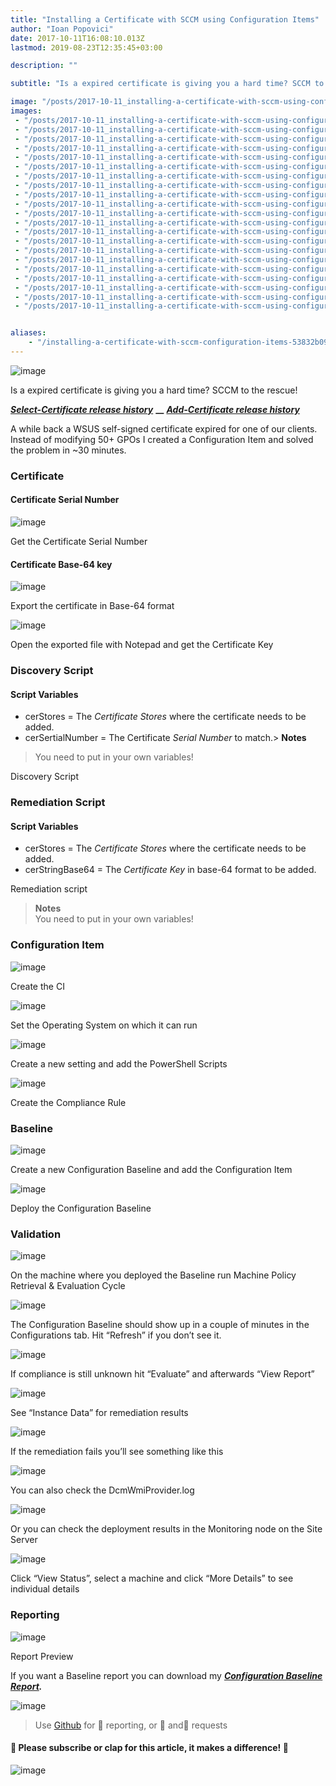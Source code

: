 ```yaml
---
title: "Installing a Certificate with SCCM using Configuration Items"
author: "Ioan Popovici"
date: 2017-10-11T16:08:10.013Z
lastmod: 2019-08-23T12:35:45+03:00

description: ""

subtitle: "Is a expired certificate is giving you a hard time? SCCM to the rescue!"

image: "/posts/2017-10-11_installing-a-certificate-with-sccm-using-configuration-items/images/1.jpeg" 
images:
 - "/posts/2017-10-11_installing-a-certificate-with-sccm-using-configuration-items/images/1.jpeg" 
 - "/posts/2017-10-11_installing-a-certificate-with-sccm-using-configuration-items/images/2.png" 
 - "/posts/2017-10-11_installing-a-certificate-with-sccm-using-configuration-items/images/3.png" 
 - "/posts/2017-10-11_installing-a-certificate-with-sccm-using-configuration-items/images/4.png" 
 - "/posts/2017-10-11_installing-a-certificate-with-sccm-using-configuration-items/images/5.png" 
 - "/posts/2017-10-11_installing-a-certificate-with-sccm-using-configuration-items/images/6.png" 
 - "/posts/2017-10-11_installing-a-certificate-with-sccm-using-configuration-items/images/7.png" 
 - "/posts/2017-10-11_installing-a-certificate-with-sccm-using-configuration-items/images/8.png" 
 - "/posts/2017-10-11_installing-a-certificate-with-sccm-using-configuration-items/images/9.png" 
 - "/posts/2017-10-11_installing-a-certificate-with-sccm-using-configuration-items/images/10.png" 
 - "/posts/2017-10-11_installing-a-certificate-with-sccm-using-configuration-items/images/11.png" 
 - "/posts/2017-10-11_installing-a-certificate-with-sccm-using-configuration-items/images/12.png" 
 - "/posts/2017-10-11_installing-a-certificate-with-sccm-using-configuration-items/images/13.png" 
 - "/posts/2017-10-11_installing-a-certificate-with-sccm-using-configuration-items/images/14.png" 
 - "/posts/2017-10-11_installing-a-certificate-with-sccm-using-configuration-items/images/15.png" 
 - "/posts/2017-10-11_installing-a-certificate-with-sccm-using-configuration-items/images/16.png" 
 - "/posts/2017-10-11_installing-a-certificate-with-sccm-using-configuration-items/images/17.png" 
 - "/posts/2017-10-11_installing-a-certificate-with-sccm-using-configuration-items/images/18.png" 
 - "/posts/2017-10-11_installing-a-certificate-with-sccm-using-configuration-items/images/19.png" 
 - "/posts/2017-10-11_installing-a-certificate-with-sccm-using-configuration-items/images/20.jpeg" 
 - "/posts/2017-10-11_installing-a-certificate-with-sccm-using-configuration-items/images/21.gif" 


aliases:
    - "/installing-a-certificate-with-sccm-configuration-items-53832b099c51"
---
```


![image](/posts/2017-10-11_installing-a-certificate-with-sccm-using-configuration-items/images/1.jpeg)



Is a expired certificate is giving you a hard time? SCCM to the rescue!

[**_Select-Certificate release history_**](https://SCCM.Zone/Select-Certificate-CHANGELOG) **__** [**_Add-Certificate release history_**](https://SCCM.Zone/Add-Certificate-CHANGELOG)


A
 while back a WSUS self-signed certificate expired for one of our clients. Instead of modifying 50+ GPOs I created a Configuration Item and solved the problem in ~30 minutes.

### Certificate

#### Certificate Serial Number




![image](/posts/2017-10-11_installing-a-certificate-with-sccm-using-configuration-items/images/2.png)

Get the Certificate Serial Number



#### Certificate Base-64 key




![image](/posts/2017-10-11_installing-a-certificate-with-sccm-using-configuration-items/images/3.png)

Export the certificate in Base-64 format





![image](/posts/2017-10-11_installing-a-certificate-with-sccm-using-configuration-items/images/4.png)

Open the exported file with Notepad and get the Certificate Key



### Discovery Script

#### Script Variables

*   cerStores = The _Certificate Stores_ where the certificate needs to be added.
*   cerSertialNumber = The Certificate _Serial Number_ to match.> **Notes**  
> You need to put in your own variables!

Discovery Script



### Remediation Script

#### Script Variables

*   cerStores = The _Certificate Stores_ where the certificate needs to be added.
*   cerStringBase64 = The _Certificate Key_ in base-64 format to be added.

Remediation script

> **Notes**  
> You need to put in your own variables!

### Configuration Item




![image](/posts/2017-10-11_installing-a-certificate-with-sccm-using-configuration-items/images/5.png)

Create the CI





![image](/posts/2017-10-11_installing-a-certificate-with-sccm-using-configuration-items/images/6.png)

Set the Operating System on which it can run





![image](/posts/2017-10-11_installing-a-certificate-with-sccm-using-configuration-items/images/7.png)

Create a new setting and add the PowerShell Scripts





![image](/posts/2017-10-11_installing-a-certificate-with-sccm-using-configuration-items/images/8.png)

Create the Compliance Rule



### Baseline




![image](/posts/2017-10-11_installing-a-certificate-with-sccm-using-configuration-items/images/9.png)

Create a new Configuration Baseline and add the Configuration Item





![image](/posts/2017-10-11_installing-a-certificate-with-sccm-using-configuration-items/images/10.png)

Deploy the Configuration Baseline



### Validation




![image](/posts/2017-10-11_installing-a-certificate-with-sccm-using-configuration-items/images/11.png)

On the machine where you deployed the Baseline run Machine Policy Retrieval &amp; Evaluation Cycle





![image](/posts/2017-10-11_installing-a-certificate-with-sccm-using-configuration-items/images/12.png)

The Configuration Baseline should show up in a couple of minutes in the Configurations tab. Hit “Refresh” if you don’t see it.





![image](/posts/2017-10-11_installing-a-certificate-with-sccm-using-configuration-items/images/13.png)

If compliance is still unknown hit “Evaluate” and afterwards “View Report”





![image](/posts/2017-10-11_installing-a-certificate-with-sccm-using-configuration-items/images/14.png)

See “Instance Data” for remediation results





![image](/posts/2017-10-11_installing-a-certificate-with-sccm-using-configuration-items/images/15.png)

If the remediation fails you’ll see something like this





![image](/posts/2017-10-11_installing-a-certificate-with-sccm-using-configuration-items/images/16.png)

You can also check the DcmWmiProvider.log





![image](/posts/2017-10-11_installing-a-certificate-with-sccm-using-configuration-items/images/17.png)

Or you can check the deployment results in the Monitoring node on the Site Server





![image](/posts/2017-10-11_installing-a-certificate-with-sccm-using-configuration-items/images/18.png)

Click “View Status”, select a machine and click “More Details” to see individual details



### Reporting




![image](/posts/2017-10-11_installing-a-certificate-with-sccm-using-configuration-items/images/19.png)

Report Preview



If you want a Baseline report you can download my [**_Configuration Baseline Report_**](https://SCCM.Zone/cb-configuration-baseline-compliance)**_._**



![image](/posts/2017-10-11_installing-a-certificate-with-sccm-using-configuration-items/images/20.jpeg)

> Use [Github](https://SCCM.Zone/Issues) for 🐛 reporting, or 🌈 and🦄 requests

#### 🙏 Please subscribe or clap for this article, it makes a difference! 🙏




![image](/posts/2017-10-11_installing-a-certificate-with-sccm-using-configuration-items/images/21.gif)
